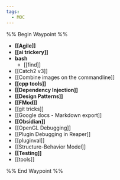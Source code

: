 ```yaml
---
tags:
  - MOC
---
```


%% Begin Waypoint %%
- **[[Agile]]**
- **[[ai trickery]]**
- **bash**
	- [[find]]
- [[Catch2 v3]]
- [[Combine images on the commandline]]
- **[[cpp tools]]**
- **[[Dependency Injection]]**
- **[[Design Patterns]]**
- **[[FMod]]**
- [[git tricks]]
- [[Google docs - Markdown export]]
- **[[Obsidian]]**
- [[OpenGL Debugging]]
- [[Plugin Debugging in Reaper]]
- [[pluginval]]
- [[Structure-Behavior Model]]
- **[[Testing]]**
- [[tools]]

%% End Waypoint %%
